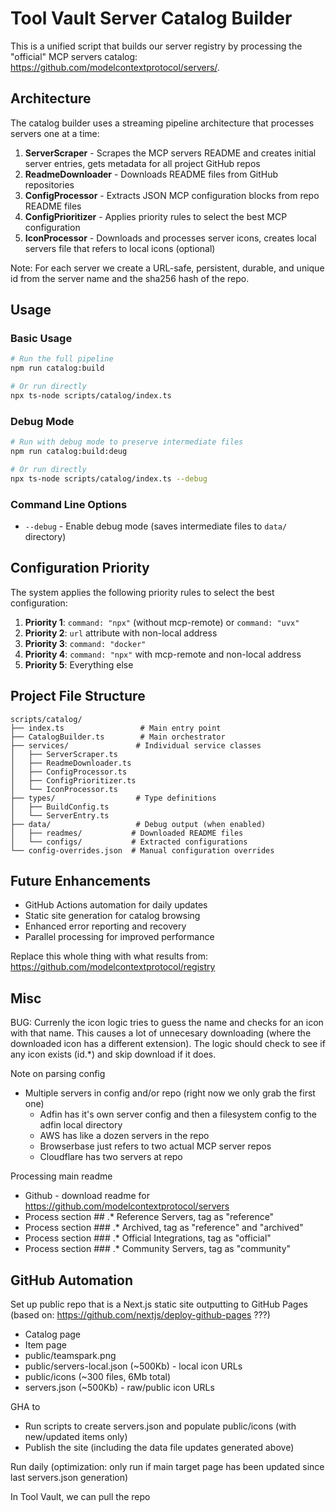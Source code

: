 # Tool Vault Server Catalog Builder

This is a unified script that builds our server registry by processing the "official" MCP servers catalog: https://github.com/modelcontextprotocol/servers/.

## Architecture

The catalog builder uses a streaming pipeline architecture that processes servers one at a time:

1. **ServerScraper** - Scrapes the MCP servers README and creates initial server entries, gets metadata for all project GitHub repos
2. **ReadmeDownloader** - Downloads README files from GitHub repositories
3. **ConfigProcessor** - Extracts JSON MCP configuration blocks from repo README files
4. **ConfigPrioritizer** - Applies priority rules to select the best MCP configuration
5. **IconProcessor** - Downloads and processes server icons, creates local servers file that refers to local icons (optional)

Note: For each server we create a URL-safe, persistent, durable, and unique id from the server name and the sha256 hash of the repo.

## Usage

### Basic Usage
```bash
# Run the full pipeline
npm run catalog:build

# Or run directly
npx ts-node scripts/catalog/index.ts
```

### Debug Mode
```bash
# Run with debug mode to preserve intermediate files
npm run catalog:build:deug

# Or run directly
npx ts-node scripts/catalog/index.ts --debug
```

### Command Line Options
- `--debug` - Enable debug mode (saves intermediate files to `data/` directory)

## Configuration Priority

The system applies the following priority rules to select the best configuration:

1. **Priority 1**: `command: "npx"` (without mcp-remote) or `command: "uvx"`
2. **Priority 2**: `url` attribute with non-local address
3. **Priority 3**: `command: "docker"`
4. **Priority 4**: `command: "npx"` with mcp-remote and non-local address
5. **Priority 5**: Everything else

## Project File Structure

```
scripts/catalog/
├── index.ts                 # Main entry point
├── CatalogBuilder.ts        # Main orchestrator
├── services/               # Individual service classes
│   ├── ServerScraper.ts
│   ├── ReadmeDownloader.ts
│   ├── ConfigProcessor.ts
│   ├── ConfigPrioritizer.ts
│   └── IconProcessor.ts
├── types/                  # Type definitions
│   ├── BuildConfig.ts
│   └── ServerEntry.ts
├── data/                   # Debug output (when enabled)
│   ├── readmes/           # Downloaded README files
│   └── configs/           # Extracted configurations
└── config-overrides.json  # Manual configuration overrides
```

## Future Enhancements

- GitHub Actions automation for daily updates
- Static site generation for catalog browsing
- Enhanced error reporting and recovery
- Parallel processing for improved performance

Replace this whole thing with what results from: https://github.com/modelcontextprotocol/registry

## Misc

BUG: Currenly the icon logic tries to guess the name and checks for an icon with that name.  This causes a lot of unnecesary downloading (where
the downloaded icon has a different extension).  The logic should check to see if any icon exists (id.*) and skip download if it does.

Note on parsing config
- Multiple servers in config and/or repo (right now we only grab the first one)
  - Adfin has it's own server config and then a filesystem config to the adfin local directory
  - AWS has like a dozen servers in the repo
  - Browserbase just refers to two actual MCP server repos
  - Cloudflare has two servers at repo

Processing main readme
- Github - download readme for https://github.com/modelcontextprotocol/servers
- Process section ## .* Reference Servers, tag as "reference"
- Process section ### .* Archived, tag as "reference" and "archived"
- Process section ### .* Official Integrations, tag as "official"
- Process section ### .* Community Servers, tag as "community"

## GitHub Automation

Set up public repo that is a Next.js static site outputting to GitHub Pages (based on: https://github.com/nextjs/deploy-github-pages ???)
- Catalog page
- Item page
- public/teamspark.png
- public/servers-local.json (~500Kb) - local icon URLs
- public/icons (~300 files, 6Mb total)
- servers.json (~500Kb) - raw/public icon URLs

GHA to
- Run scripts to create servers.json and populate public/icons (with new/updated items only)
- Publish the site (including the data file updates generated above)

Run daily (optimization: only run if main target page has been updated since last servers.json generation)

In Tool Vault, we can pull the repo